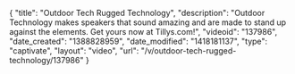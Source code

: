 {
    "title": "Outdoor Tech Rugged Technology",
    "description": "Outdoor Technology makes speakers that sound amazing and are made to stand up against the elements. Get yours now at Tillys.com!",
    "videoid": "137986",
    "date_created": "1388828959",
    "date_modified": "1418181137",
    "type": "captivate",
    "layout": "video",
    "url": "\/v\/outdoor-tech-rugged-technology\/137986"
}
